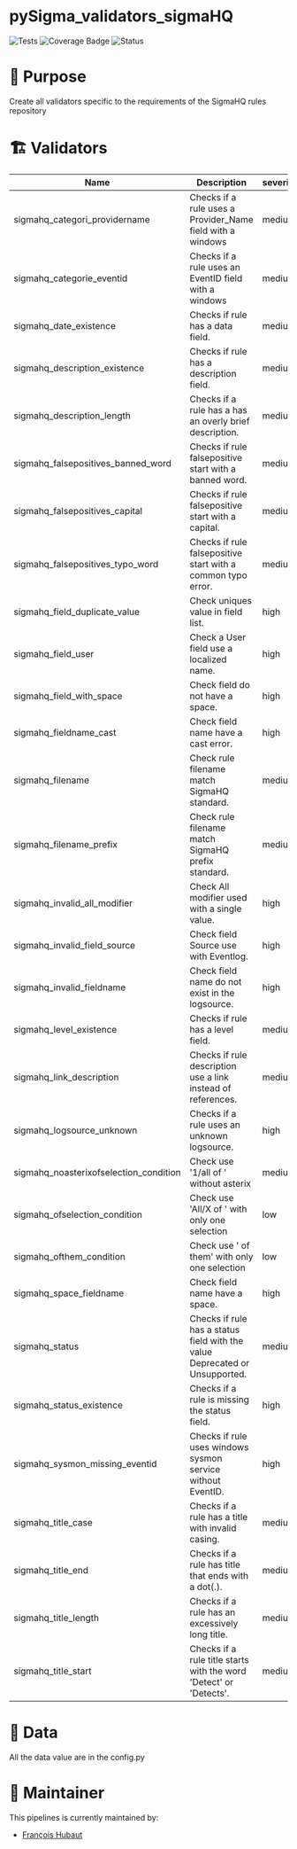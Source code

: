 # pySigma_validators_sigmaHQ
![Tests](https://github.com/SigmaHQ/pySigma-validators-sigmaHQ/actions/workflows/test.yml/badge.svg)
![Coverage Badge](https://img.shields.io/endpoint?url=https://gist.githubusercontent.com/frack113/b27ee1cbe964fb1a299cc20c3403f8c8/raw/pySigma-validators-sigmaHQ.json)
![Status](https://img.shields.io/badge/Status-pre--release-orange)

# 🌟 Purpose

Create all validators specific to the requirements of the SigmaHQ rules repository

# 🏗️ Validators

| Name | Description| severity |
| --- | --- | --- |
| sigmahq_categori_providername          | Checks if a rule uses a Provider_Name field with a windows                   | medium |
| sigmahq_categorie_eventid              | Checks if a rule uses an EventID field with a windows                        | medium |
| sigmahq_date_existence                 | Checks if rule has a data field.                                             | medium |
| sigmahq_description_existence          | Checks if rule has a description field.                                      | medium |
| sigmahq_description_length             | Checks if a rule has a has an overly brief description.                      | medium |
| sigmahq_falsepositives_banned_word     | Checks if rule falsepositive start with a banned word.                       | medium |
| sigmahq_falsepositives_capital         | Checks if rule falsepositive start with a capital.                           | medium |
| sigmahq_falsepositives_typo_word       | Checks if rule falsepositive start with a common typo error.                 | medium |
| sigmahq_field_duplicate_value          | Check uniques value in field list.                                           | high   |
| sigmahq_field_user                     | Check a User field use a localized name.                                     | high   |
| sigmahq_field_with_space               | Check field do not have a space.                                             | high   |
| sigmahq_fieldname_cast                 | Check field name have a cast error.                                          | high   |
| sigmahq_filename                       | Check rule filename match SigmaHQ standard.                                  | medium |
| sigmahq_filename_prefix                | Check rule filename match SigmaHQ prefix standard.                           | medium |
| sigmahq_invalid_all_modifier           | Check All modifier used with a single value.                                 | high   |
| sigmahq_invalid_field_source           | Check field Source use with Eventlog.                                        | high   |
| sigmahq_invalid_fieldname              | Check field name do not exist in the logsource.                              | high   |
| sigmahq_level_existence                | Checks if rule has a level field.                                            | medium |
| sigmahq_link_description               | Checks if rule description use a link instead of references.                 | medium |
| sigmahq_logsource_unknown              | Checks if a rule uses an unknown logsource.                                  | high   |
| sigmahq_noasterixofselection_condition | Check use '1/all of ' without asterix                                        | medium |
| sigmahq_ofselection_condition          | Check use 'All/X of ' with only one selection                                | low    |
| sigmahq_ofthem_condition               | Check use ' of them' with only one selection                                 | low    |
| sigmahq_space_fieldname                | Check field name have a space.                                               | high   |
| sigmahq_status                         | Checks if rule has a status field with the value Deprecated or Unsupported.  | medium |
| sigmahq_status_existence               | Checks if a rule is missing the status field.                                | high   |
| sigmahq_sysmon_missing_eventid         | Checks if rule uses windows sysmon service without EventID.                  | high   |
| sigmahq_title_case                     | Checks if a rule has a title with invalid casing.                            | medium |
| sigmahq_title_end                      | Checks if a rule has title that ends with a dot(.).                          | medium |
| sigmahq_title_length                   | Checks if a rule has an excessively long title.                              | medium |
| sigmahq_title_start                    | Checks if a rule title starts with the word 'Detect' or 'Detects'.           | medium |


# 🧬 Data

All the data value are in the config.py

# 📜 Maintainer

This pipelines is currently maintained by:
* [François Hubaut](https://github.com/frack113)
